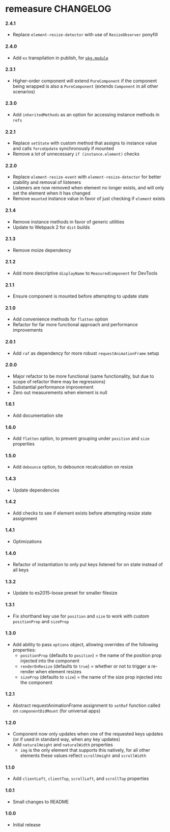 # remeasure CHANGELOG

#### 2.4.1
* Replace `element-resize-detector` with use of `ResizeObserver` ponyfill

#### 2.4.0
* Add `es` transpilation in publish, for [`pkg.module`](https://github.com/rollup/rollup/wiki/pkg.module)

#### 2.3.1
* Higher-order component will extend `PureComponent` if the component being wrapped is also a `PureComponent` (extends `Component` in all other scenarios)

#### 2.3.0
* Add `inheritedMethods` as an option for accessing instance methods in `refs`

#### 2.2.1
* Replace `setState` with custom method that assigns to instance value and calls `forceUpdate` synchronously if mounted
* Remove a lot of unnecessary `if (instance.element)` checks

#### 2.2.0
* Replace `element-resize-event` with `element-resize-detector` for better stability and removal of listeners
* Listeners are now removed when element no longer exists, and will only set the element when it has changed
* Remove `mounted` instance value in favor of just checking if `element` exists

#### 2.1.4
* Remove instance methods in favor of generic utilities
* Update to Webpack 2 for `dist` builds

#### 2.1.3
* Remove moize dependency

#### 2.1.2
* Add more descriptive `displayName` to `MeasuredComponent` for DevTools

#### 2.1.1
* Ensure component is mounted before attempting to update state

#### 2.1.0
* Add convenience methods for `flatten` option
* Refactor for far more functional approach and performance improvements

#### 2.0.1
* Add `raf` as dependency for more robust `requestAnimationFrame` setup

#### 2.0.0
* Major refactor to be more functional (same functionality, but due to scope of refactor there may be regressions)
* Substantial performance improvement
* Zero out measurements when element is null

#### 1.6.1
* Add documentation site

#### 1.6.0
* Add `flatten` option, to prevent grouping under `position` and `size` properties

#### 1.5.0
* Add `debounce` option, to debounce recalculation on resize

#### 1.4.3
* Update dependencies

#### 1.4.2
* Add checks to see if element exists before attempting resize state assignment

#### 1.4.1
* Optimizations

#### 1.4.0
* Refactor of instantiation to only put keys listened for on state instead of all keys

#### 1.3.2
* Update to es2015-loose preset for smaller filesize

#### 1.3.1
* Fix shorthand key use for `position` and `size` to work with custom `positionProp` and `sizeProp`

#### 1.3.0
* Add ability to pass `options` object, allowing overrides of the following properties:
  * `positionProp` (defaults to `position`) = the name of the position prop injected into the component
  * `renderOnResize` (defaults to `true`) = whether or not to trigger a re-render when element resizes
  * `sizeProp` (defaults to `size`) = the name of the size prop injected into the component

#### 1.2.1
* Abstract requestAnimationFrame assignment to `setRaf` function called on `componentDidMount` (for universal apps)

#### 1.2.0
* Component now only updates when one of the requested keys updates (or if used in standard way, when any key updates)
* Add `naturalHeight` and `naturalWidth` properties
  * `img` is the only element that supports this natively, for all other elements these values reflect `scrollHeight` and `scrollWidth`

#### 1.1.0
* Add `clientLeft`, `clientTop`, `scrollLeft`, and `scrollTop` properties

#### 1.0.1
* Small changes to README

#### 1.0.0
* Initial release
